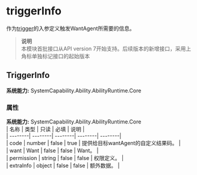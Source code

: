 # triggerInfo    
作为[trigger](js-apis-app-ability-wantAgent.md#wantagenttrigger)的入参定义触发WantAgent所需要的信息。  
> **说明**   
>本模块首批接口从API version 7开始支持。后续版本的新增接口，采用上角标单独标记接口的起始版本  
    
## TriggerInfo  
 **系统能力:**  SystemCapability.Ability.AbilityRuntime.Core    
### 属性    
 **系统能力:**  SystemCapability.Ability.AbilityRuntime.Core    
| 名称 | 类型 | 只读 | 必填 | 说明 |  
| --------| --------| --------| --------| --------|  
| code | number | false | true | 提供给目标wantAgent的自定义结果码。 |  
| want | Want | false | false | Want。 |  
| permission | string | false | false | 权限定义。 |  
| extraInfo | object | false | false | 额外数据。 |  
